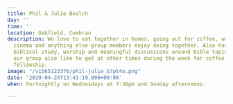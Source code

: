 ```yaml
---
title: Phil & Julie Boalch
day: ''
time: ''
location: Oakfield, Cwmbran
description: We love to eat together in homes, going out for coffee, walks, theatre,
  cinema and anything else group members enjoy doing together. Also having times of
  biblical study, worship and meaningful discussions around bible topics. Many of
  our group also like to get at other times during the week for coffee and general
  fellowship.
image: "/v1565123376/phil-julie_b7pt4o.png"
date: '2019-04-24T13:43:19.000+00:00'
when: Fortnightly on Wednesdays at 7:30pm and Sunday afternoons.

---
```

